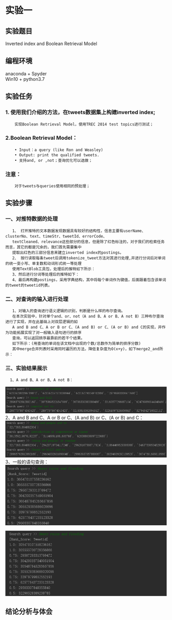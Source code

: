 实验一                          
==============
实验题目 
---------------
Inverted index and Boolean Retrieval Model  

编程环境 
---------------
anaconda + Spyder  
Win10 + python3.7

实验任务
---------------
### 1. 使用我们介绍的方法，在tweets数据集上构建inverted index; 
        实现Boolean Retrieval Model，使用TREC 2014 test topics进行测试； 
### 2.Boolean Retrieval Model：
        • Input：a query (like Ron and Weasley)
        • Output: print the qualified tweets.
        • 支持and, or ,not；查询优化可以选做；
### 注意：
        对于tweets与queries使用相同的预处理；  
        
实验步骤
---------------
### 一、对推特数据的处理
       1、 打开推特的文本数据发现数据具有较好的结构性，信息主要有userName、clusterNo、text、timeStr、tweetId、errorCode、
       textCleaned、relevance这些部分的信息，但是除了红色标注的，对于我们的检索任务而言，其它的都是冗余的，我们首先需要集中
       提取出红色的三部分信息来建立inverted index的postings。     
       2、 按行读取每条tweet后调用tokenize_tweet方法对其进行处理,并进行分词后对单词的统一变小写、单复数和动词形式统一等处理
       使用TextBlob工具包，处理后的推特如下所示：
       3、然后进行分词等处理后的推特如下：
       4、最后再构建postings，采用字典结构，其中将每个单词作为键值，后面跟着包含该单词的tweet的tweetid列表。  
       
### 二、对查询的输入进行处理
       1、对输入的查询进行语义逻辑的识别，判断是什么样的布尔查询。
       在本次实验中，针对单个and、or、not（A and B、A or B、A not B）三种布尔查询进行了实现，并在此基础上对双层逻辑的如
       A and B and C、A or B or C、(A and B) or C、(A or B) and C的实现，并作为功能拓展实现了对一般输入语句进行的排序
       查询，可以返回排序最靠前的若干个结果。
       如下所示：(用查询的单词在该文档中出现的个数/总数作为简单的排序分数)
       其中merge合并列表时采用同时遍历的方法，降低复杂度为O(x+y)，如下merge2_and所示：  
       
### 三、实验结果展示
      1、A and B、A or B、A not B：
![image](https://github.com/bailichangan/IR201720140170zhuwenting/blob/master/img-folder/1.1.png)
      2、A and B and C、A or B or C、(A and B) or C、(A or B) and C：
![image](https://github.com/bailichangan/IR201720140170zhuwenting/blob/master/img-folder/1.2.png)
      3、一般的语句查询：
![image](https://github.com/bailichangan/IR201720140170zhuwenting/blob/master/img-folder/1.3.png)  

![image](https://github.com/bailichangan/IR201720140170zhuwenting/blob/master/img-folder/1.4.png)  

结论分析与体会
---------------



       
